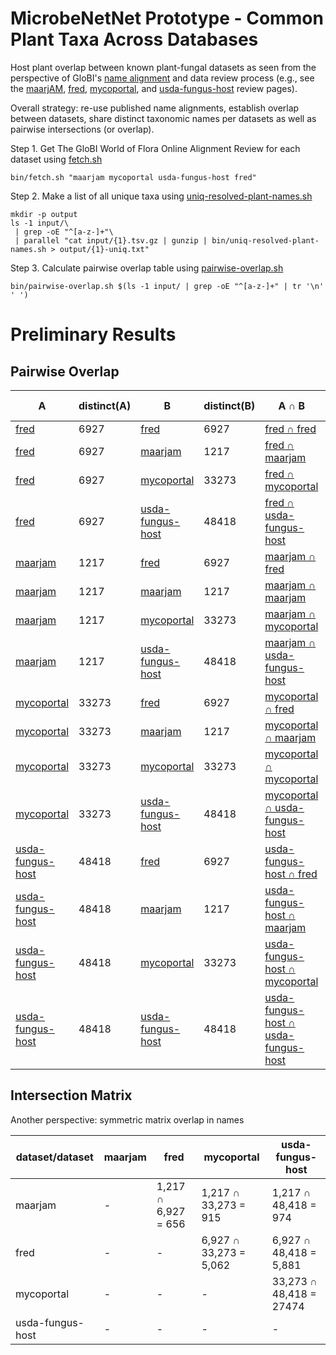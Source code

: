 # MicrobeNetNet Prototype - Common Plant Taxa Across Databases 

Host plant overlap between known plant-fungal datasets as seen from the perspective of GloBI's [name alignment](https://big-bee-network.github.io/name-alignment-workshop/) and data review process (e.g., see the [maarjAM](https://depot.globalbioticinteractions/reviews/globalbioticinteractions/maarjam), [fred](https://depot.globalbioticinteractions.org/reviews/globalbioticinteractions/fred), [mycoportal](https://depot.globalbioticinteractions.org/reviews/globalbioticinteractions/mycoportal), and [usda-fungus-host](https://depot.globalbioticinteractions.org/reviews/globalbioticinteractions/usda-fungus-host) review pages).  

Overall strategy: re-use published name alignments, establish overlap between datasets, share distinct taxonomic names per datasets as well as pairwise intersections (or overlap). 


Step 1. Get The GloBI World of Flora Online Alignment Review for each dataset using [fetch.sh](bin/fetch.sh)
```
bin/fetch.sh "maarjam mycoportal usda-fungus-host fred"
```

Step 2. Make a list of all unique taxa using [uniq-resolved-plant-names.sh](bin/uniq-resolved-plant-names.sh)
```
mkdir -p output
ls -1 input/\
 | grep -oE "^[a-z-]+"\
 | parallel "cat input/{1}.tsv.gz | gunzip | bin/uniq-resolved-plant-names.sh > output/{1}-uniq.txt" 
```

Step 3. Calculate pairwise overlap table using [pairwise-overlap.sh](bin/pairwise-overlap.sh)

```
bin/pairwise-overlap.sh $(ls -1 input/ | grep -oE "^[a-z-]+" | tr '\n' ' ')
```

# Preliminary Results


## Pairwise Overlap

A | distinct(A) | B | distinct(B) | A ∩ B | distinct (A ∩ B)
--- | --- | --- | --- | --- | ---
[fred](output/fred-uniq.txt) | 6927 | [fred](output/fred-uniq.txt) | 6927 | [fred ∩ fred](output/fred-intersect-fred.txt) | 6927
[fred](output/fred-uniq.txt) | 6927 | [maarjam](output/maarjam-uniq.txt) | 1217 | [fred ∩ maarjam](output/fred-intersect-maarjam.txt) | 656
[fred](output/fred-uniq.txt) | 6927 | [mycoportal](output/mycoportal-uniq.txt) | 33273 | [fred ∩ mycoportal](output/fred-intersect-mycoportal.txt) | 5062
[fred](output/fred-uniq.txt) | 6927 | [usda-fungus-host](output/usda-fungus-host-uniq.txt) | 48418 | [fred ∩ usda-fungus-host](output/fred-intersect-usda-fungus-host.txt) | 5881
[maarjam](output/maarjam-uniq.txt) | 1217 | [fred](output/fred-uniq.txt) | 6927 | [maarjam ∩ fred](output/maarjam-intersect-fred.txt) | 656
[maarjam](output/maarjam-uniq.txt) | 1217 | [maarjam](output/maarjam-uniq.txt) | 1217 | [maarjam ∩ maarjam](output/maarjam-intersect-maarjam.txt) | 1217
[maarjam](output/maarjam-uniq.txt) | 1217 | [mycoportal](output/mycoportal-uniq.txt) | 33273 | [maarjam ∩ mycoportal](output/maarjam-intersect-mycoportal.txt) | 915
[maarjam](output/maarjam-uniq.txt) | 1217 | [usda-fungus-host](output/usda-fungus-host-uniq.txt) | 48418 | [maarjam ∩ usda-fungus-host](output/maarjam-intersect-usda-fungus-host.txt) | 974
[mycoportal](output/mycoportal-uniq.txt) | 33273 | [fred](output/fred-uniq.txt) | 6927 | [mycoportal ∩ fred](output/mycoportal-intersect-fred.txt) | 5062
[mycoportal](output/mycoportal-uniq.txt) | 33273 | [maarjam](output/maarjam-uniq.txt) | 1217 | [mycoportal ∩ maarjam](output/mycoportal-intersect-maarjam.txt) | 915
[mycoportal](output/mycoportal-uniq.txt) | 33273 | [mycoportal](output/mycoportal-uniq.txt) | 33273 | [mycoportal ∩ mycoportal](output/mycoportal-intersect-mycoportal.txt) | 33273
[mycoportal](output/mycoportal-uniq.txt) | 33273 | [usda-fungus-host](output/usda-fungus-host-uniq.txt) | 48418 | [mycoportal ∩ usda-fungus-host](output/mycoportal-intersect-usda-fungus-host.txt) | 27474
[usda-fungus-host](output/usda-fungus-host-uniq.txt) | 48418 | [fred](output/fred-uniq.txt) | 6927 | [usda-fungus-host ∩ fred](output/usda-fungus-host-intersect-fred.txt) | 5881
[usda-fungus-host](output/usda-fungus-host-uniq.txt) | 48418 | [maarjam](output/maarjam-uniq.txt) | 1217 | [usda-fungus-host ∩ maarjam](output/usda-fungus-host-intersect-maarjam.txt) | 974
[usda-fungus-host](output/usda-fungus-host-uniq.txt) | 48418 | [mycoportal](output/mycoportal-uniq.txt) | 33273 | [usda-fungus-host ∩ mycoportal](output/usda-fungus-host-intersect-mycoportal.txt) | 27474
[usda-fungus-host](output/usda-fungus-host-uniq.txt) | 48418 | [usda-fungus-host](output/usda-fungus-host-uniq.txt) | 48418 | [usda-fungus-host ∩ usda-fungus-host](output/usda-fungus-host-intersect-usda-fungus-host.txt) | 48418


## Intersection Matrix

Another perspective: symmetric matrix overlap in names 

dataset/dataset | maarjam | fred | mycoportal | usda-fungus-host
--- | --- | --- | --- | ---
maarjam | - | 1,217 ∩ 6,927 = 656 | 1,217 ∩ 33,273 = 915 | 1,217 ∩ 48,418 = 974
fred | - | - | 6,927 ∩ 33,273 = 5,062 | 6,927 ∩ 48,418 = 5,881
mycoportal | - | - | - | 33,273 ∩ 48,418 = 27474
usda-fungus-host | - | - | - | -

